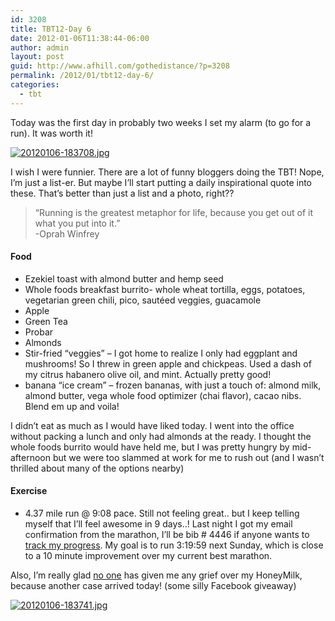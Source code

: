 ```yaml
---
id: 3208
title: TBT12-Day 6
date: 2012-01-06T11:38:44-06:00
author: admin
layout: post
guid: http://www.afhill.com/gothedistance/?p=3208
permalink: /2012/01/tbt12-day-6/
categories:
  - tbt
---
```

Today was the first day in probably two weeks I set my alarm (to go for a run). It was worth it! 

[<img src="http://www.afhill.com/gothedistance/wp-content/uploads/2012/01/20120106-183708.jpg" alt="20120106-183708.jpg" class="alignnone size-full" />](http://www.afhill.com/gothedistance/wp-content/uploads/2012/01/20120106-183708.jpg)

I wish I were funnier. There are a lot of funny bloggers doing the TBT! Nope, I&#8217;m just a list-er. But maybe I&#8217;ll start putting a daily inspirational quote into these. That&#8217;s better than just a list and a photo, right??

> &#8220;Running is the greatest metaphor for life, because you get out of it what you put into it.&#8221;  
> -Oprah Winfrey

#### Food

  * Ezekiel toast with almond butter and hemp seed
  * Whole foods breakfast burrito- whole wheat tortilla, eggs, potatoes, vegetarian green chili, pico, sautéed veggies, guacamole 
  * Apple
  * Green Tea
  * Probar 
  * Almonds
  * Stir-fried &#8220;veggies&#8221; &#8211; I got home to realize I only had eggplant and mushrooms! So I threw in green apple and chickpeas. Used a dash of my citrus habanero olive oil, and mint. Actually pretty good!
  * banana &#8220;ice cream&#8221; &#8211; frozen bananas, with just a touch of: almond milk, almond butter, vega whole food optimizer (chai flavor), cacao nibs. Blend em up and voila!

I didn&#8217;t eat as much as I would have liked today. I went into the office without packing a lunch and only had almonds at the ready. I thought the whole foods burrito would have held me, but I was pretty hungry by mid-afternoon but we were too slammed at work for me to rush out (and I wasn&#8217;t thrilled about many of the options nearby) 

#### Exercise

  * 4.37 mile run @ 9:08 pace. Still not feeling great.. but I keep telling myself that I&#8217;ll feel awesome in 9 days..! Last night I got my email confirmation from the marathon, I&#8217;ll be bib # 4446 if anyone wants to [track my progress](http://www.chevronhoustonmarathon.com/Marathon/Technology.cfm?SRed=1&). My goal is to run 3:19:59 next Sunday, which is close to a 10 minute improvement over my current best marathon. 

Also, I&#8217;m really glad [no one](http://fridabeater.wordpress.com/) has given me any grief over my HoneyMilk, because another case arrived today! (some silly Facebook giveaway) 

[<img src="http://www.afhill.com/gothedistance/wp-content/uploads/2012/01/20120106-183741.jpg" alt="20120106-183741.jpg" class="alignnone size-full" />](http://www.afhill.com/gothedistance/wp-content/uploads/2012/01/20120106-183741.jpg)